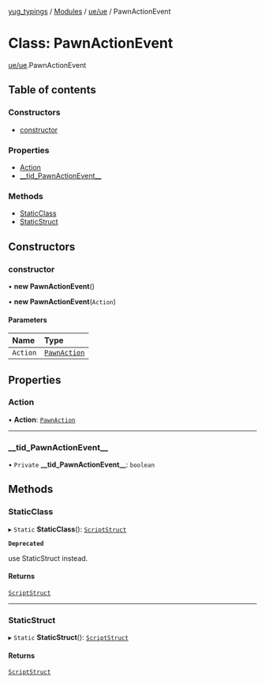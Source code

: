 [yug_typings](../README.md) / [Modules](../modules.md) / [ue/ue](../modules/ue_ue.md) / PawnActionEvent

# Class: PawnActionEvent

[ue/ue](../modules/ue_ue.md).PawnActionEvent

## Table of contents

### Constructors

- [constructor](ue_ue.PawnActionEvent.md#constructor)

### Properties

- [Action](ue_ue.PawnActionEvent.md#action)
- [\_\_tid\_PawnActionEvent\_\_](ue_ue.PawnActionEvent.md#__tid_pawnactionevent__)

### Methods

- [StaticClass](ue_ue.PawnActionEvent.md#staticclass)
- [StaticStruct](ue_ue.PawnActionEvent.md#staticstruct)

## Constructors

### constructor

• **new PawnActionEvent**()

• **new PawnActionEvent**(`Action`)

#### Parameters

| Name | Type |
| :------ | :------ |
| `Action` | [`PawnAction`](ue_ue.PawnAction.md) |

## Properties

### Action

• **Action**: [`PawnAction`](ue_ue.PawnAction.md)

___

### \_\_tid\_PawnActionEvent\_\_

• `Private` **\_\_tid\_PawnActionEvent\_\_**: `boolean`

## Methods

### StaticClass

▸ `Static` **StaticClass**(): [`ScriptStruct`](ue_ue.ScriptStruct.md)

**`Deprecated`**

use StaticStruct instead.

#### Returns

[`ScriptStruct`](ue_ue.ScriptStruct.md)

___

### StaticStruct

▸ `Static` **StaticStruct**(): [`ScriptStruct`](ue_ue.ScriptStruct.md)

#### Returns

[`ScriptStruct`](ue_ue.ScriptStruct.md)
